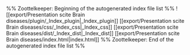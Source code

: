 %% Zoottelkeeper: Beginning of the autogenerated index file list  %%
 ![[export/Presentation scite Brain diseases/plugin/_Index_plugin|_Index_plugin]]
 [[export/Presentation scite Brain diseases/css/_Index_css|_Index_css]]
 [[export/Presentation scite Brain diseases/dist/_Index_dist|_Index_dist]]
 [[export/Presentation scite Brain diseases/index.html|index.html]]
%% Zoottelkeeper: End of the autogenerated index file list  %%
